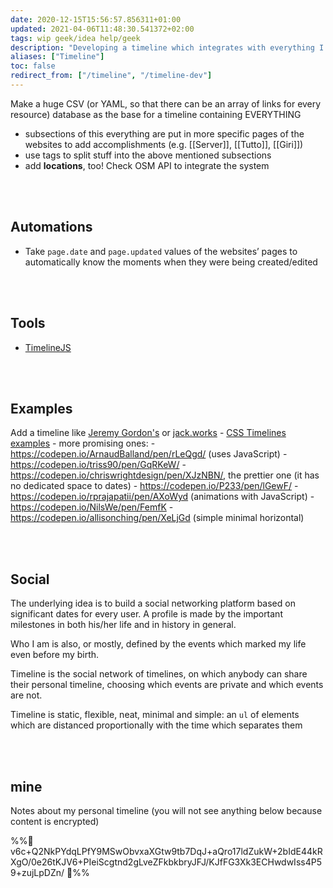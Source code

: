 ```yaml
---
date: 2020-12-15T15:56:57.856311+01:00
updated: 2021-04-06T11:48:30.541372+02:00
tags: wip geek/idea help/geek
description: "Developing a timeline which integrates with everything I do and locations all over the world"
aliases: ["Timeline"]
toc: false
redirect_from: ["/timeline", "/timeline-dev"]
---
```

Make a huge CSV (or YAML, so that there can be an array of links for every resource) database as the base for a timeline containing EVERYTHING

- subsections of this everything are put in more specific pages of the websites to add accomplishments (e.g. [[Server]], [[Tutto]], [[Giri]])
- use tags to split stuff into the above mentioned subsections
- add **locations**, too! Check OSM API to integrate the system

<br>
<br>

## Automations

- Take `page.date` and `page.updated` values of the websites’ pages to automatically know the moments when they were being created/edited

<br>
<br>

## Tools

- [TimelineJS](https://timeline.knightlab.com "TimelineJS")

<br>
<br>

## Examples

Add a timeline like [Jeremy Gordon's](https://jgordon.io "Jeremy Gordon") or [jack.works](https://web.archive.org/web/20200513054829/http://jack.works/)
	- [CSS Timelines examples](https://freefrontend.com/css-timelines/ "65 CSS Timelines")
	- more promising ones:
		- https://codepen.io/ArnaudBalland/pen/rLeQgd/ (uses JavaScript)
		- https://codepen.io/triss90/pen/GqRKeW/
		- https://codepen.io/chriswrightdesign/pen/XJzNBN/, the prettier one (it has no dedicated space to dates)
		- https://codepen.io/P233/pen/lGewF/
		- https://codepen.io/rprajapatii/pen/AXoWyd (animations with JavaScript)
		- https://codepen.io/NilsWe/pen/FemfK
		- https://codepen.io/allisonching/pen/XeLjGd (simple minimal horizontal)

<br>
<br>

## Social

The underlying idea is to build a social networking platform based on significant dates for every user. A profile is made by the important milestones in both his/her life and in history in general.

Who I am is also, or mostly, defined by the events which marked my life even before my birth.

Timeline is the social network of timelines, on which anybody can share their personal timeline, choosing which events are private and which events are not.

Timeline is static, flexible, neat, minimal and simple: an `ul` of elements which are distanced proportionally with the time which separates them

<br>
<br>

## mine

Notes about my personal timeline (you will not see anything below because content is encrypted)

%%🔐 v6c+Q2NkPYdqLPfY9MSwObvxaXGtw9tb7DqJ+aQro17ldZukW+2bIdE44kRXgO/0e26tKJV6+PIeiScgtnd2gLveZFkbkbryJFJ/KJfFG3Xk3ECHwdwIss4P59+zujLpDZn/ 🔐%%